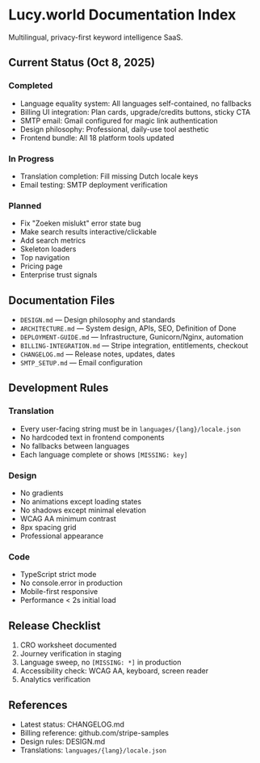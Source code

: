 # Lucy.world Documentation Index

Multilingual, privacy-first keyword intelligence SaaS.

## Current Status (Oct 8, 2025)

### Completed
- Language equality system: All languages self-contained, no fallbacks
- Billing UI integration: Plan cards, upgrade/credits buttons, sticky CTA
- SMTP email: Gmail configured for magic link authentication
- Design philosophy: Professional, daily-use tool aesthetic
- Frontend bundle: All 18 platform tools updated

### In Progress
- Translation completion: Fill missing Dutch locale keys
- Email testing: SMTP deployment verification

### Planned
- Fix "Zoeken mislukt" error state bug
- Make search results interactive/clickable
- Add search metrics
- Skeleton loaders
- Top navigation
- Pricing page
- Enterprise trust signals

## Documentation Files

- `DESIGN.md` — Design philosophy and standards
- `ARCHITECTURE.md` — System design, APIs, SEO, Definition of Done
- `DEPLOYMENT-GUIDE.md` — Infrastructure, Gunicorn/Nginx, automation
- `BILLING-INTEGRATION.md` — Stripe integration, entitlements, checkout
- `CHANGELOG.md` — Release notes, updates, dates
- `SMTP_SETUP.md` — Email configuration

## Development Rules

### Translation
- Every user-facing string must be in `languages/{lang}/locale.json`
- No hardcoded text in frontend components
- No fallbacks between languages
- Each language complete or shows `[MISSING: key]`

### Design
- No gradients
- No animations except loading states
- No shadows except minimal elevation
- WCAG AA minimum contrast
- 8px spacing grid
- Professional appearance

### Code
- TypeScript strict mode
- No console.error in production
- Mobile-first responsive
- Performance < 2s initial load

## Release Checklist

1. CRO worksheet documented
2. Journey verification in staging
3. Language sweep, no `[MISSING: *]` in production
4. Accessibility check: WCAG AA, keyboard, screen reader
5. Analytics verification

## References

- Latest status: CHANGELOG.md
- Billing reference: github.com/stripe-samples
- Design rules: DESIGN.md
- Translations: `languages/{lang}/locale.json`
